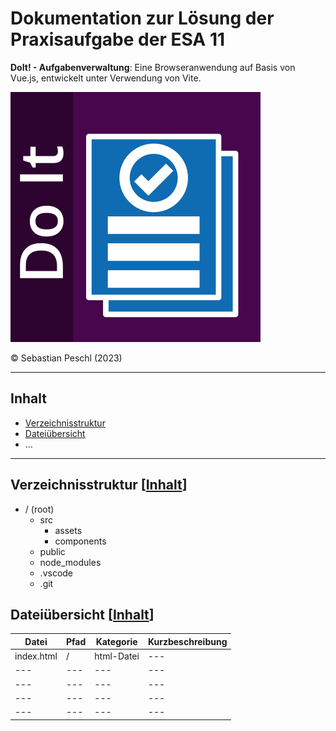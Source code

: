 # Dokumentation zur Lösung der Praxisaufgabe der ESA 11

**DoIt! - Aufgabenverwaltung**: Eine Browseranwendung auf Basis von Vue.js, entwickelt unter Verwendung von Vite.

![DoIt-App_Icon](./public/DoIt-App_Icon.svg)

&copy; Sebastian Peschl (2023)

___

## Inhalt

* [Verzeichnisstruktur](README.md#Verzeichnisstruktur)
* [Dateiübersicht](README.md#Datei%C3%BCbersicht)
* ...

___

## Verzeichnisstruktur [[Inhalt](README.md#Inhalt)]

* / (root)
  * src
    * assets
    * components
  * public
  * node_modules
  * .vscode
  * .git

## Dateiübersicht [[Inhalt](README.md#Inhalt)]

| Datei | Pfad | Kategorie | Kurzbeschreibung |
| --- | --- | --- | --- |
| index.html | / | html-Datei | --- |
| --- | --- | --- | --- |
| --- | --- | --- | --- |
| --- | --- | --- | --- |
| --- | --- | --- | --- |
